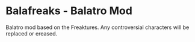 # Balafreaks - Balatro Mod

Balatro mod based on the Freaktures. Any controversial characters will be replaced or ereased.

